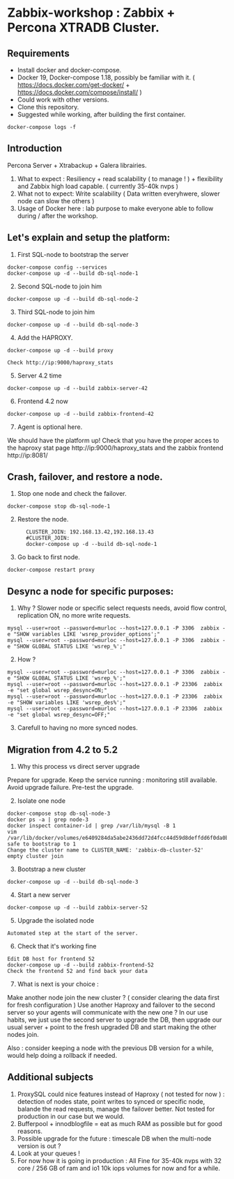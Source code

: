 # Zabbix-workshop : Zabbix + Percona XTRADB Cluster.
## Requirements
- Install docker and docker-compose.
- Docker 19, Docker-compose 1.18, possibly be familiar with it.
( https://docs.docker.com/get-docker/ + https://docs.docker.com/compose/install/ )
- Could work with other versions.
- Clone this repository.
- Suggested while working, after building the first container.

``` 
docker-compose logs -f

```

## Introduction

Percona Server + Xtrabackup + Galera librairies. 

1. What to expect : Resiliency + read scalability  ( to manage ! ) + flexibility and Zabbix high load capable. ( currently 35-40k nvps ) 
2. What not to expect: Write scalability ( Data written everyhwere, slower node can slow the others ) 
3. Usage of Docker here : lab purpose to make everyone able to follow during / after the workshop.


## Let's explain and setup the platform: 

1. First SQL-node to bootstrap the server

```
docker-compose config --services
docker-compose up -d --build db-sql-node-1
```

2. Second SQL-node to join him

```
docker-compose up -d --build db-sql-node-2
```

3. Third SQL-node to join him

```
docker-compose up -d --build db-sql-node-3
```

4. Add the HAPROXY.

```
docker-compose up -d --build proxy

Check http://ip:9000/haproxy_stats
```


5. Server 4.2 time

```
docker-compose up -d --build zabbix-server-42

```
6. Frontend 4.2 now

```
docker-compose up -d --build zabbix-frontend-42

```
7. Agent is optional here.

We should have the platform up!
Check that you have the proper acces to the haproxy stat page http://ip:9000/haproxy_stats and the zabbix frontend http://ip:8081/



## Crash, failover, and restore a node.

1. Stop one node and check the failover.

```
docker-compose stop db-sql-node-1
```


2. Restore the node.

```
      CLUSTER_JOIN: 192.168.13.42,192.168.13.43
      #CLUSTER_JOIN: 
      docker-compose up -d --build db-sql-node-1
```

3. Go back to first node.

```
docker-compose restart proxy
```

## Desync a node for specific purposes:
1.  Why ? Slower node or specific select requests needs, avoid flow control, replication ON, no more write requests.
```
mysql --user=root --password=murloc --host=127.0.0.1 -P 3306  zabbix -e "SHOW variables LIKE 'wsrep_provider_options';"
mysql --user=root --password=murloc --host=127.0.0.1 -P 3306  zabbix -e "SHOW GLOBAL STATUS LIKE 'wsrep_%';"
```
2.  How ? 
```
mysql --user=root --password=murloc --host=127.0.0.1 -P 3306  zabbix -e "SHOW GLOBAL STATUS LIKE 'wsrep_%';"
mysql --user=root --password=murloc --host=127.0.0.1 -P 23306  zabbix -e "set global wsrep_desync=ON;"
mysql --user=root --password=murloc --host=127.0.0.1 -P 23306  zabbix -e "SHOW variables LIKE 'wsrep_des%';"
mysql --user=root --password=murloc --host=127.0.0.1 -P 23306  zabbix -e "set global wsrep_desync=OFF;"
```
3. Carefull to having no more synced nodes.


## Migration from 4.2 to 5.2

1. Why this process vs direct server upgrade

Prepare for upgrade. 
Keep the service running : monitoring still available.
Avoid upgrade failure.
Pre-test the upgrade.

2. Isolate one node

```
docker-compose stop db-sql-node-3
docker ps -a | grep node-3
docker inspect container-id | grep /var/lib/mysql -B 1
vim /var/lib/docker/volumes/e6409284da5abe2436dd72d4fcc44d59d8deffdd6f0da0b6b535a1781f06ffa0/_data/grastate.dat
safe to bootstrap to 1
Change the cluster name to CLUSTER_NAME: 'zabbix-db-cluster-52'
empty cluster join
```

3. Bootstrap a new cluster

```
docker-compose up -d --build db-sql-node-3
```


4. Start a new server

```
docker-compose up -d --build zabbix-server-52
```

5. Upgrade the isolated node

```
Automated step at the start of the server.
```

6. Check that it's working fine

``` 
Edit DB host for frontend 52
docker-compose up -d --build zabbix-frontend-52
Check the frontend 52 and find back your data
```


7. What is next is your choice : 

Make another node join the new cluster ? ( consider clearing the data first for fresh configuration ) 
Use another Haproxy and failover to the second server so your agents will communicate with the new one ? 
In our use habits, we just use the second server to upgrade the DB, then upgrade our usual server + point to the fresh upgraded DB and start making the other nodes join.

Also : consider keeping a node with the previous DB version for a while, would help doing a rollback if needed.

## Additional subjects
1. ProxySQL could nice features instead of Haproxy ( not tested for now ) : detection of nodes state, point writes to synced or specific node, balande the read requests, manage the failover better. Not tested for production in our case but we would.
2. Bufferpool + innodblogfile = eat as much RAM as possible but for good reasons.
3. Possible upgrade for the future : timescale DB when the multi-node version is out ? 
4. Look at your queues ! 
5. For now how it is going in production : All Fine for 35-40k nvps with 32 core / 256 GB of ram and io1 10k iops volumes for now and for a while.





